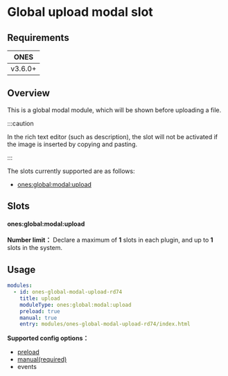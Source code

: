 # Global upload modal slot

## Requirements

| **ONES** |
| :------: |
| v3.6.0+  |

## Overview

This is a global modal module, which will be shown before uploading a file.

:::caution

In the rich text editor (such as description), the slot will not be activated if the image is inserted by copying and pasting.

:::

The slots currently supported are as follows:

- [ones:global:modal:upload](#onesglobalmodalupload)

## Slots

#### ones:global:modal:upload

**Number limit：** Declare a maximum of **1** slots in each plugin, and up to **1** slots in the system.

## Usage

```yaml
modules:
  - id: ones-global-modal-upload-rd74
    title: upload
    moduleType: ones:global:modal:upload
    preload: true
    manual: true
    entry: modules/ones-global-modal-upload-rd74/index.html
```

**Supported config options：**

- [preload](../../../reference/config/plugin#preload)
- [manual(required)](../../../reference/config/plugin#manual)
- events
